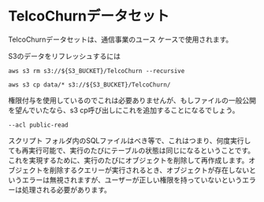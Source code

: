 TelcoChurnデータセット
======================

TelcoChurnデータセットは、通信事業のユース ケースで使用されます。

S3のデータをリフレッシュするには

    aws s3 rm s3://${S3_BUCKET}/TelcoChurn --recursive   

    aws s3 cp data/* s3://${S3_BUCKET}/TelcoChurn/ 

権限付与を使用しているのでこれは必要ありませんが、もしファイルの一般公開を望んでいたなら、s3 cp呼び出しにこれを追加することになるでしょう。

    --acl public-read    

スクリプト フォルダ内のSQLファイルはべき等で、これはつまり、何度実行しても再実行可能で、実行のたびにテーブルの状態は同じになるということです。これを実現するために、実行のたびにオブジェクトを削除して再作成します。オブジェクトを削除するクエリーが実行されるとき、オブジェクトが存在しないというエラーは無視されますが、ユーザーが正しい権限を持っていないというエラーは処理される必要があります。
